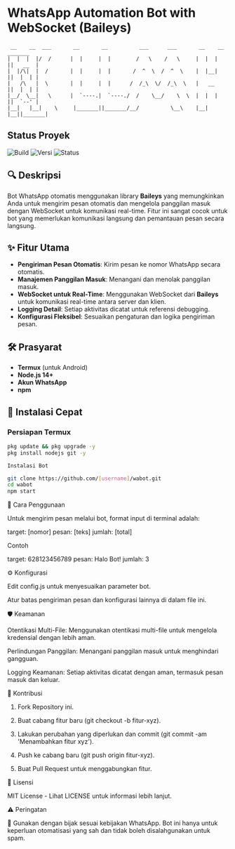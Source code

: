 # WhatsApp Automation Bot with WebSocket (Baileys)

```
 __    __  ___       __       __          ___      ___       __    __  _______ 
|  |  |  |/  /      |  |     |  |        /   \    /   \     |  |  |  ||   __  |
|  |/\|  |  /       |  |     |  |       /  ^  \  /  ^  \    |  |__|  ||  |  | |
|   /\   |  \       |  |     |  |      /  /_\  \/  /_\  \   |   __   ||  |  | |
|__/  \__|   \      |  `----.|  `----./  /    \__/    \  \  |  |  |  ||  `--' |
|__|   |__|    \     |_______||_______/__/          \__\    |__|  |__||_______| 
```

## Status Proyek
![Build](https://img.shields.io/badge/build-passing-brightgreen)
![Versi](https://img.shields.io/badge/versi-1.0.0-blue)
![Status](https://img.shields.io/badge/status-aktif-success)

## 🔍 Deskripsi
Bot WhatsApp otomatis menggunakan library **Baileys** yang memungkinkan Anda untuk mengirim pesan otomatis dan mengelola panggilan masuk dengan WebSocket untuk komunikasi real-time. Fitur ini sangat cocok untuk bot yang memerlukan komunikasi langsung dan pemantauan pesan secara langsung.

## ✨ Fitur Utama
- **Pengiriman Pesan Otomatis**: Kirim pesan ke nomor WhatsApp secara otomatis.
- **Manajemen Panggilan Masuk**: Menangani dan menolak panggilan masuk.
- **WebSocket untuk Real-Time**: Menggunakan WebSocket dari **Baileys** untuk komunikasi real-time antara server dan klien.
- **Logging Detail**: Setiap aktivitas dicatat untuk referensi debugging.
- **Konfigurasi Fleksibel**: Sesuaikan pengaturan dan logika pengiriman pesan.

## 🛠 Prasyarat
- **Termux** (untuk Android)
- **Node.js 14+**
- **Akun WhatsApp**
- **npm**

## 🚀 Instalasi Cepat

### Persiapan Termux
```bash
pkg update && pkg upgrade -y
pkg install nodejs git -y

Instalasi Bot

git clone https://github.com/[username]/wabot.git
cd wabot
npm start
```

💬 Cara Penggunaan

Untuk mengirim pesan melalui bot, format input di terminal adalah:

target: [nomor] pesan: [teks] jumlah: [total]

Contoh

target: 628123456789 pesan: Halo Bot! jumlah: 3

⚙️ Konfigurasi

Edit config.js untuk menyesuaikan parameter bot.

Atur batas pengiriman pesan dan konfigurasi lainnya di dalam file ini.


🛡️ Keamanan

Otentikasi Multi-File: Menggunakan otentikasi multi-file untuk mengelola kredensial dengan lebih aman.

Perlindungan Panggilan: Menangani panggilan masuk untuk menghindari gangguan.

Logging Keamanan: Setiap aktivitas dicatat dengan aman, termasuk pesan masuk dan keluar.


🤝 Kontribusi

1. Fork Repository ini.


2. Buat cabang fitur baru (git checkout -b fitur-xyz).


3. Lakukan perubahan yang diperlukan dan commit (git commit -am 'Menambahkan fitur xyz').


4. Push ke cabang baru (git push origin fitur-xyz).


5. Buat Pull Request untuk menggabungkan fitur.



📜 Lisensi

MIT License - Lihat LICENSE untuk informasi lebih lanjut.

⚠️ Peringatan

🚨 Gunakan dengan bijak sesuai kebijakan WhatsApp. Bot ini hanya untuk keperluan otomatisasi yang sah dan tidak boleh disalahgunakan untuk spam.



